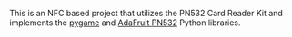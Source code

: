 This is an NFC based project that utilizes the PN532 Card Reader Kit and implements the [pygame](https://www.pygame.org/) and [AdaFruit PN532](https://github.com/adafruit/Adafruit-PN532) Python libraries.
